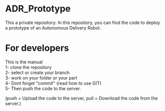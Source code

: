 # ADR_Prototype
This a private repository. In this repository, you can find the code to deploy a prototype of an Autonomous Delivery Robot.
   
# For developers
This is the manual<br />
1- clone the repository<br />
2- select or create your branch<br />
3- work on your folder or your part<br />
4- Dont forget "commit" (read how to use GIT) <br />
5- Then push the code to the server. 

 (push = Upload the code to the server, pull = Download the code from the server.)

